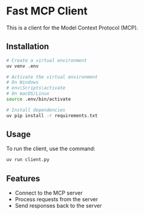 # Fast MCP Client

This is a client for the Model Context Protocol (MCP).

## Installation

```bash
# Create a virtual environment
uv venv .env

# Activate the virtual environment
# On Windows
# env\Scripts\activate
# On macOS/Linux
source .env/bin/activate

# Install dependencies
uv pip install -r requirements.txt
```

## Usage

To run the client, use the command:

```bash
uv run client.py
```

## Features

- Connect to the MCP server
- Process requests from the server
- Send responses back to the server
